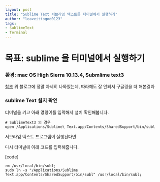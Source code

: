 ```yaml
---
layout: post
title: "Sublime Text 서브라임 텍스트를 터미널에서 실행하기"
author: "leaveittogod0123"
tags:
- SublimeText
- Terminal
---
```


# 목표: sublime 을 터미널에서 실행하기
### 환경: mac OS High Sierra 10.13.4, Submlime text3

[참조](https://beomi.github.io/2017/07/04/Call-Sublime-from-Terminal/)
위 블로그에 정말 자세히 나와있는데, 따라해도 잘 안되서 구글링을 더 해본결과

### sublime Text 설치 확인
터미널을 키고 아래 명령어를 입력해서 설치 확인해봅니다.
~~~
# SublimeText3 의 경우
open /Applications/Sublime\ Text.app/Contents/SharedSupport/bin/subl
~~~

서브라임 텍스트 프로그램이 실행된다면

다시 터미널에 아래 코드를 입력해줍니다.

[code]
~~~
rm /usr/local/bin/subl;
sudo ln -s "/Applications/Sublime Text.app/Contents/SharedSupport/bin/subl" /usr/local/bin/subl;
~~~
